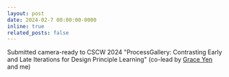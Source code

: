 ```yaml
---
layout: post
date: 2024-02-7 00:00:00-0000
inline: true
related_posts: false
---
```


Submitted camera-ready to CSCW 2024 "ProcessGallery: Contrasting Early and Late Iterations for Design Principle Learning" (co-lead by <a href="https://gracetfg2.github.io/" target="_blank">Grace Yen</a> and me)
